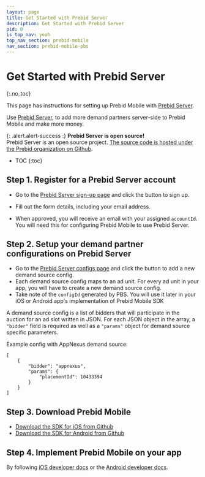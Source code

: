 ```yaml
---
layout: page
title: Get Started with Prebid Server 
description: Get Started with Prebid Server
pid: 0
is_top_nav: yeah
top_nav_section: prebid-mobile
nav_section: prebid-mobile-pbs
---
```


<div class="bs-docs-section" markdown="1">

# Get Started with Prebid Server
{:.no_toc}

This page has instructions for setting up Prebid Mobile with [Prebid Server](https://prebid.adnxs.com).

Use [Prebid Server](https://prebid.adnxs.com), to add more demand partners server-side to Prebid Mobile and make more money.

{: .alert.alert-success :}
**Prebid Server is open source!**  
Prebid Server is an open source project.  [The source code is hosted under the Prebid organization on Github](https://github.com/prebid/prebid-server).

* TOC
{:toc}

## Step 1. Register for a Prebid Server account

- Go to the [Prebid Server sign-up page](https://prebid.adnxs.com) and click the button to sign up.

- Fill out the form details, including your email address.

- When approved, you will receive an email with your assigned `accountId`. You will need this for configuring Prebid Mobile to use Prebid Server.

## Step 2. Setup your demand partner configurations on Prebid Server

- Go to the [Prebid Server configs page](https://prebid.adnxs.com/configs/) and click the button to add a new demand source config.
- Each demand source config maps to an ad unit. For every ad unit in your app, you will have to create a new demand source config.
- Take note of the `configId` generated by PBS. You will use it later in your iOS or Android app's implementation of Prebid Mobile SDK

A demand source config is a list of bidders that will participate in the auction for an ad slot written in JSON. For each JSON object in the array, a `"bidder"` field is required as well as a `"params"` object for demand source specific parameters.

Example config with AppNexus demand source:

```
[
    {
    	"bidder": "appnexus",
    	"params": {
    	    "placementId": 10433394
        }
    }
]
```

## Step 3. Download Prebid Mobile

- [Download the SDK for iOS from Github](https://github.com/prebid/prebid-mobile-ios)
- [Download the SDK for Android from Github](https://github.com/prebid/prebid-mobile-android)

## Step 4. Implement Prebid Mobile on your app

By following [iOS developer docs]({{site.github.url}}/prebid-mobile/quickstart-ios.html) or the [Android developer docs]({{site.github.url}}/prebid-mobile/quickstart-android.html).

</div>
